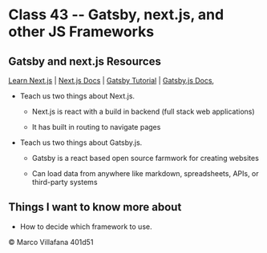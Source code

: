 
# Class 43 -- Gatsby, next.js, and other JS Frameworks

## Gatsby and next.js Resources

[Learn Next.js](https://nextjs.org/learn/basics/getting-started)  | [Next.js Docs](https://nextjs.org/docs) |
[Gatsby Tutorial](https://www.gatsbyjs.org/tutorial/) | [Gatsby.js Docs](https://www.gatsbyjs.org/docs/),

+ Teach us two things about Next.js.

  + Next.js is react with a build in backend (full stack web applications)

  + It has built in routing to navigate pages  

+ Teach us two things about Gatsby.js.

  + Gatsby is a react based open source farmwork for creating websites  

  + Can load data from anywhere like markdown, spreadsheets, APIs, or third-party systems

## Things I want to know more about

+ How to decide which framework to use.

© Marco Villafana 401d51
